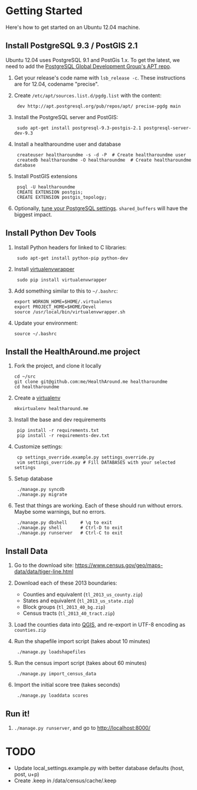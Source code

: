 Getting Started
===============

Here's how to get started on an Ubuntu 12.04 machine.

Install PostgreSQL 9.3 / PostGIS 2.1
------------------------------------
Ubuntu 12.04 uses PostgreSQL 9.1 and PostGis 1.x.  To get the latest, we need
to add the
[PostgreSQL Global Development Group's APT repo](https://wiki.postgresql.org/wiki/Apt).

1. Get your release's code name with `lsb_release -c`.  These instructions
   are for 12.04, codename "precise".
2. Create `/etc/apt/sources.list.d/pgdg.list` with the content:

        dev http://apt.postgresql.org/pub/repos/apt/ precise-pgdg main

3. Install the PostgreSQL server and PostGIS:

        sudo apt-get install postgresql-9.3-postgis-2.1 postgresql-server-dev-9.3

4. Install a healtharoundme user and database

        createuser healtharoundme -s -d -P  # Create healtharoundme user
        createdb healtharoundme -O healtharoundme  # Create healtharoundme database

5. Install PostGIS extensions

        psql -U healtharoundme
        CREATE EXTENSION postgis;
        CREATE EXTENSION postgis_topology;

6. Optionally,
   [tune your PostgreSQL settings](https://wiki.postgresql.org/wiki/Tuning_Your_PostgreSQL_Server).
   `shared_buffers` will have the biggest impact.


Install Python Dev Tools
------------------------

1. Install Python headers for linked to C libraries:

        sudo apt-get install python-pip python-dev

2. Install [virtualenvwrapper](http://virtualenvwrapper.readthedocs.org)

        sudo pip install virtualenvwrapper

3. Add something similar to this to `~/.bashrc`:

       export WORKON_HOME=$HOME/.virtualenvs
       export PROJECT_HOME=$HOME/Devel
       source /usr/local/bin/virtualenvwrapper.sh

4. Update your environment:

       source ~/.bashrc


Install the HealthAround.me project
-----------------------------------
1. Fork the project, and clone it locally

       cd ~/src
       git clone git@github.com:me/HealthAround.me healtharoundme
       cd healtharoundme

2. Create a [virtualenv](http://virtualenvwrapper.readthedocs.org/en/latest/)

       mkvirtualenv healtharound.me

3. Install the base and dev requirements

        pip install -r requirements.txt
        pip install -r requirements-dev.txt

4. Customize settings:

        cp settings_override.example.py settings_override.py
        vim settings_override.py # Fill DATABASES with your selected settings

5. Setup database

        ./manage.py syncdb
        ./manage.py migrate

6. Test that things are working.  Each of these should run without errors.
   Maybe some warnings, but no errors.

        ./manage.py dbshell     # \q to exit
        ./manage.py shell       # Ctrl-D to exit
        ./manage.py runserver   # Ctrl-C to exit


Install Data
------------

1. Go to the download site:
   <https://www.census.gov/geo/maps-data/data/tiger-line.html>
2. Download each of these 2013 boundaries:
   - Counties and equivalent (`tl_2013_us_county.zip`)
   - States and equivalent (`tl_2013_us_state.zip`)
   - Block groups (`tl_2013_40_bg.zip`)
   - Census tracts (`tl_2013_40_tract.zip`)
3. Load the counties data into [QGIS](http://www.qgis.org), and re-export in
   UTF-8 encoding as `counties.zip`
4. Run the shapefile import script (takes about 10 minutes)

        ./manage.py loadshapefiles

5. Run the census import script (takes about 60 minutes)

        ./manage.py import_census_data

6. Import the initial score tree (takes seconds)

        ./manage.py loaddata scores

Run it!
-------
1. `./manage.py runserver`, and go to <http://localhost:8000/>


TODO
====
- Update local_settings.example.py with better database defaults (host, post, u+p)
- Create .keep in /data/census/cache/.keep

